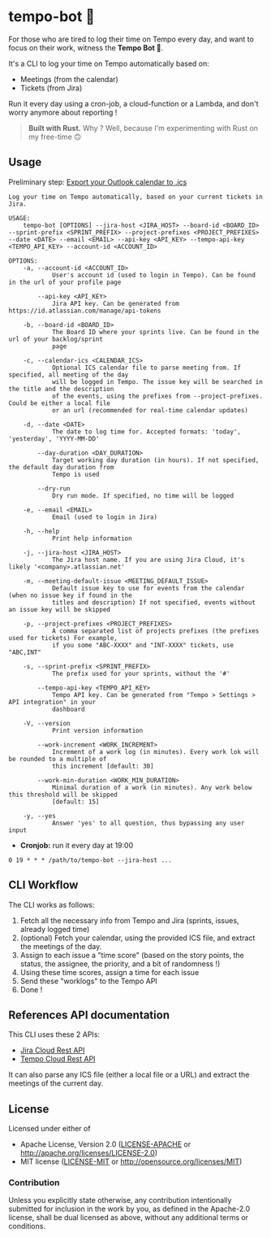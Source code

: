 # tempo-bot 🤖

For those who are tired to log their time on Tempo every day, and want to focus on their work, witness the **Tempo Bot 🤖**.

It's a CLI to log your time on Tempo automatically based on:
- Meetings (from the calendar)
- Tickets (from Jira)

Run it every day using a cron-job, a cloud-function or a Lambda, and don't worry anymore about reporting !

> **Built with Rust.** Why ? Well, because I'm experimenting with Rust on my free-time 🙃

## Usage

Preliminary step: [Export your Outlook calendar to .ics](docs/calendar.md)

```
Log your time on Tempo automatically, based on your current tickets in Jira.

USAGE:
    tempo-bot [OPTIONS] --jira-host <JIRA_HOST> --board-id <BOARD_ID> --sprint-prefix <SPRINT_PREFIX> --project-prefixes <PROJECT_PREFIXES> --date <DATE> --email <EMAIL> --api-key <API_KEY> --tempo-api-key <TEMPO_API_KEY> --account-id <ACCOUNT_ID>

OPTIONS:
    -a, --account-id <ACCOUNT_ID>
            User's account id (used to login in Tempo). Can be found in the url of your profile page

        --api-key <API_KEY>
            Jira API key. Can be generated from https://id.atlassian.com/manage/api-tokens

    -b, --board-id <BOARD_ID>
            The Board ID where your sprints live. Can be found in the url of your backlog/sprint
            page

    -c, --calendar-ics <CALENDAR_ICS>
            Optional ICS calendar file to parse meeting from. If specified, all meeting of the day
            will be logged in Tempo. The issue key will be searched in the title and the description
            of the events, using the prefixes from --project-prefixes. Could be either a local file
            or an url (recommended for real-time calendar updates)

    -d, --date <DATE>
            The date to log time for. Accepted formats: 'today', 'yesterday', 'YYYY-MM-DD'

        --day-duration <DAY_DURATION>
            Target working day duration (in hours). If not specified, the default day duration from
            Tempo is used

        --dry-run
            Dry run mode. If specified, no time will be logged

    -e, --email <EMAIL>
            Email (used to login in Jira)

    -h, --help
            Print help information

    -j, --jira-host <JIRA_HOST>
            The Jira host name. If you are using Jira Cloud, it's likely '<company>.atlassian.net'

    -m, --meeting-default-issue <MEETING_DEFAULT_ISSUE>
            Default issue key to use for events from the calendar (when no issue key if found in the
            titles and description) If not specified, events without an issue key will be skipped

    -p, --project-prefixes <PROJECT_PREFIXES>
            A comma separated list of projects prefixes (the prefixes used for tickets) For example,
            if you some "ABC-XXXX" and "INT-XXXX" tickets, use "ABC,INT"

    -s, --sprint-prefix <SPRINT_PREFIX>
            The prefix used for your sprints, without the '#'

        --tempo-api-key <TEMPO_API_KEY>
            Tempo API key. Can be generated from "Tempo > Settings > API integration" in your
            dashboard

    -V, --version
            Print version information

        --work-increment <WORK_INCREMENT>
            Increment of a work log (in minutes). Every work lok will be rounded to a multiple of
            this increment [default: 30]

        --work-min-duration <WORK_MIN_DURATION>
            Minimal duration of a work (in minutes). Any work below this threshold will be skipped
            [default: 15]

    -y, --yes
            Answer 'yes' to all question, thus bypassing any user input

```

- **Cronjob:** run it every day at 19:00
```
0 19 * * * /path/to/tempo-bot --jira-host ...
```

## CLI Workflow

The CLI works as follows:
1. Fetch all the necessary info from Tempo and Jira (sprints, issues, already logged time)
2. (optional) Fetch your calendar, using the provided ICS file, and extract the meetings of the day.
3. Assign to each issue a "time score" (based on the story points, the status, the assignee, the priority, and a bit of randomness !)
4. Using these time scores, assign a time for each issue
5. Send these "worklogs" to the Tempo API
6. Done !

## References API documentation

This CLI uses these 2 APIs:

- [Jira Cloud Rest API](https://developer.atlassian.com/cloud/jira/software/rest/intro/)
- [Tempo Cloud Rest API](https://apidocs.tempo.io/)

It can also parse any ICS file (either a local file or a URL) and extract the meetings of the current day.

## License

Licensed under either of

- Apache License, Version 2.0 ([LICENSE-APACHE](LICENSE-APACHE) or http://apache.org/licenses/LICENSE-2.0)
- MIT license ([LICENSE-MIT](LICENSE-MIT) or http://opensource.org/licenses/MIT)

### Contribution

Unless you explicitly state otherwise, any contribution intentionally submitted
for inclusion in the work by you, as defined in the Apache-2.0 license, shall
be dual licensed as above, without any additional terms or conditions.
